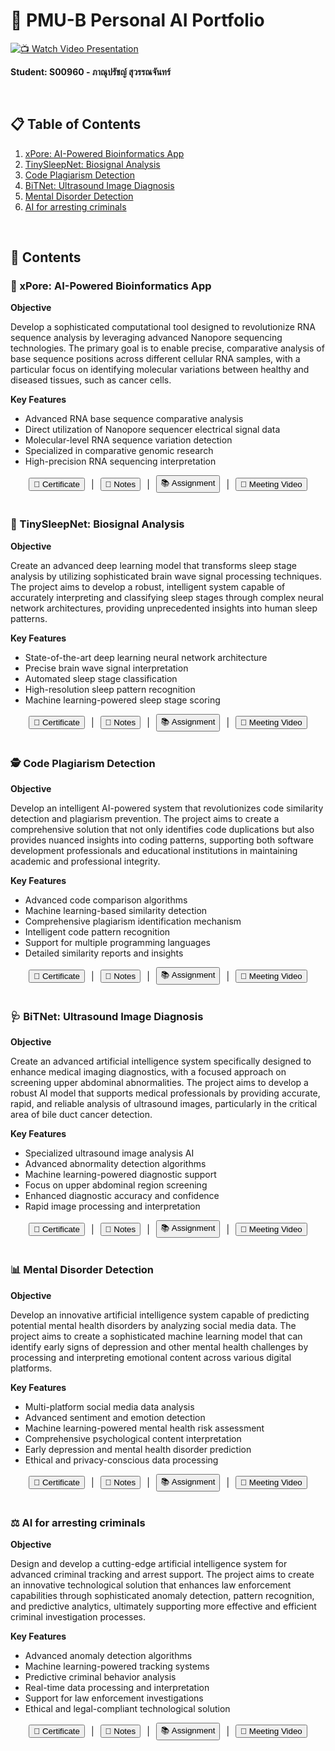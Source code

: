 # 🤖 PMU-B Personal AI Portfolio

[![📺 Watch Video Presentation](http://img.youtube.com/vi/0yx6dLPDcyc/0.jpg)](https://youtu.be/0yx6dLPDcyc)

**Student: S00960 - ภาณุปรัชญ์ สุวรรณจันทร์**

<br/>

## 📋 Table of Contents
1. [xPore: AI-Powered Bioinformatics App](#1-🧬-xpore-ai-powered-bioinformatics-app)
2. [TinySleepNet: Biosignal Analysis](#2-🧠-tinysleepnet-biosignal-analysis)
3. [Code Plagiarism Detection](#3-🕵️-code-plagiarism-detection)
4. [BiTNet: Ultrasound Image Diagnosis](#4-🩺-bitnet-ultrasound-image-diagnosis)
5. [Mental Disorder Detection](#5-📊-mental-disorder-detection)
6. [AI for arresting criminals](#6-⚖️-criminal-tracking-ai)

<br/>

## 🚀 Contents

### 🧬 xPore: AI-Powered Bioinformatics App
**Objective** 

Develop a sophisticated computational tool designed to revolutionize RNA sequence analysis by leveraging advanced Nanopore sequencing technologies. The primary goal is to enable precise, comparative analysis of base sequence positions across different cellular RNA samples, with a particular focus on identifying molecular variations between healthy and diseased tissues, such as cancer cells.

**Key Features**
- Advanced RNA base sequence comparative analysis
- Direct utilization of Nanopore sequencer electrical signal data
- Molecular-level RNA sequence variation detection
- Specialized in comparative genomic research
- High-precision RNA sequencing interpretation

<div style="display: flex; gap: 10px; justify-content: center; align-items: center;">
    <a href="https://powerclass.org/tutor-certificate-3?cert_hash=11fd029394a67d08" target="_blank"><button>🏅 Certificate</button></a>  |  
    <a href="./xPore#notes" target="_blank"><button>📝 Notes</button></a>  |  
    <a href="./xPore#assignment" target="_blank"><button>📚 Assignment</button></a> |  
    <a href="https://youtu.be/rHZhLOXNTfg" target="_blank"><button>🎥 Meeting Video</button></a>
</div>

<br/>

### 🧠 TinySleepNet: Biosignal Analysis
**Objective**

Create an advanced deep learning model that transforms sleep stage analysis by utilizing sophisticated brain wave signal processing techniques. The project aims to develop a robust, intelligent system capable of accurately interpreting and classifying sleep stages through complex neural network architectures, providing unprecedented insights into human sleep patterns.

**Key Features**
- State-of-the-art deep learning neural network architecture
- Precise brain wave signal interpretation
- Automated sleep stage classification
- High-resolution sleep pattern recognition
- Machine learning-powered sleep stage scoring

<div style="display: flex; gap: 10px; justify-content: center; align-items: center;">
    <a href="https://powerclass.org/tutor-certificate-3?cert_hash=2c50b24f8076e9ed" target="_blank"><button>🏅 Certificate</button></a>  |  
    <a href="./TinySleepNet#notes" target="_blank"><button>📝 Notes</button></a>  |  
    <a href="./TinySleepNet#assignment" target="_blank"><button>📚 Assignment</button></a> |  
    <a href="https://youtu.be/SzXkaPKn02Y" target="_blank"><button>🎥 Meeting Video</button></a>
</div>

<br/>

### 🕵️ Code Plagiarism Detection
**Objective**

Develop an intelligent AI-powered system that revolutionizes code similarity detection and plagiarism prevention. The project aims to create a comprehensive solution that not only identifies code duplications but also provides nuanced insights into coding patterns, supporting both software development professionals and educational institutions in maintaining academic and professional integrity.

**Key Features**
- Advanced code comparison algorithms
- Machine learning-based similarity detection
- Comprehensive plagiarism identification mechanism
- Intelligent code pattern recognition
- Support for multiple programming languages
- Detailed similarity reports and insights

<div style="display: flex; gap: 10px; justify-content: center; align-items: center;">
    <a href="https://powerclass.org/tutor-certificate-3?cert_hash=53c67069aea113cc" target="_blank"><button>🏅 Certificate</button></a>  |  
    <a href="./CodeCloneDetection#notes" target="_blank"><button>📝 Notes</button></a>  |  
    <a href="./CodeCloneDetection#assignment" target="_blank"><button>📚 Assignment</button></a> |  
    <a href="https://youtu.be/zcviIvd73Rw" target="_blank"><button>🎥 Meeting Video</button></a>
</div>

<br/>

### 🩺 BiTNet: Ultrasound Image Diagnosis
**Objective**

Create an advanced artificial intelligence system specifically designed to enhance medical imaging diagnostics, with a focused approach on screening upper abdominal abnormalities. The project aims to develop a robust AI model that supports medical professionals by providing accurate, rapid, and reliable analysis of ultrasound images, particularly in the critical area of bile duct cancer detection.

**Key Features**
- Specialized ultrasound image analysis AI
- Advanced abnormality detection algorithms
- Machine learning-powered diagnostic support
- Focus on upper abdominal region screening
- Enhanced diagnostic accuracy and confidence
- Rapid image processing and interpretation

<div style="display: flex; gap: 10px; justify-content: center; align-items: center;">
    <a href="https://powerclass.org/tutor-certificate-3?cert_hash=a73e22c4eb39a111" target="_blank"><button>🏅 Certificate</button></a>  |  
    <a href="./BiTNet#notes" target="_blank"><button>📝 Notes</button></a>  |  
    <a href="./BiTNet#assignment" target="_blank"><button>📚 Assignment</button></a> |  
    <a href="https://youtu.be/wGVeCpGIKfs" target="_blank"><button>🎥 Meeting Video</button></a>
</div>

<br/>

### 📊 Mental Disorder Detection
**Objective**

Develop an innovative artificial intelligence system capable of predicting potential mental health disorders by analyzing social media data. The project aims to create a sophisticated machine learning model that can identify early signs of depression and other mental health challenges by processing and interpreting emotional content across various digital platforms.

**Key Features**
- Multi-platform social media data analysis
- Advanced sentiment and emotion detection
- Machine learning-powered mental health risk assessment
- Comprehensive psychological content interpretation
- Early depression and mental health disorder prediction
- Ethical and privacy-conscious data processing

<div style="display: flex; gap: 10px; justify-content: center; align-items: center;">
    <a href="https://powerclass.org/tutor-certificate-3?cert_hash=b19d0b4c60e8c8f5" target="_blank"><button>🏅 Certificate</button></a>  |  
    <a href="./Mental-disorder-detection#notes" target="_blank"><button>📝 Notes</button></a>  |  
    <a href="./Mental-disorder-detection#assignment" target="_blank"><button>📚 Assignment</button></a> |  
    <a href="https://youtu.be/jXL6Rt3PY8Y" target="_blank"><button>🎥 Meeting Video</button></a>
</div>

<br/>

### ⚖️ AI for arresting criminals
**Objective**

Design and develop a cutting-edge artificial intelligence system for advanced criminal tracking and arrest support. The project aims to create an innovative technological solution that enhances law enforcement capabilities through sophisticated anomaly detection, pattern recognition, and predictive analytics, ultimately supporting more effective and efficient criminal investigation processes.

**Key Features**
- Advanced anomaly detection algorithms
- Machine learning-powered tracking systems
- Predictive criminal behavior analysis
- Real-time data processing and interpretation
- Support for law enforcement investigations
- Ethical and legal-compliant technological solution

<div style="display: flex; gap: 10px; justify-content: center; align-items: center;">
    <a href="https://powerclass.org/tutor-certificate-3?cert_hash=169b764931c67875" target="_blank"><button>🏅 Certificate</button></a>  |  
    <a href="./AI-for-arresting-criminals#notes" target="_blank"><button>📝 Notes</button></a>  |  
    <a href="./AI-for-arresting-criminals#assignment" target="_blank"><button>📚 Assignment</button></a> |  
    <a href="https://youtu.be/F1aR662WBNw" target="_blank"><button>🎥 Meeting Video</button></a>
</div>

<br/>
